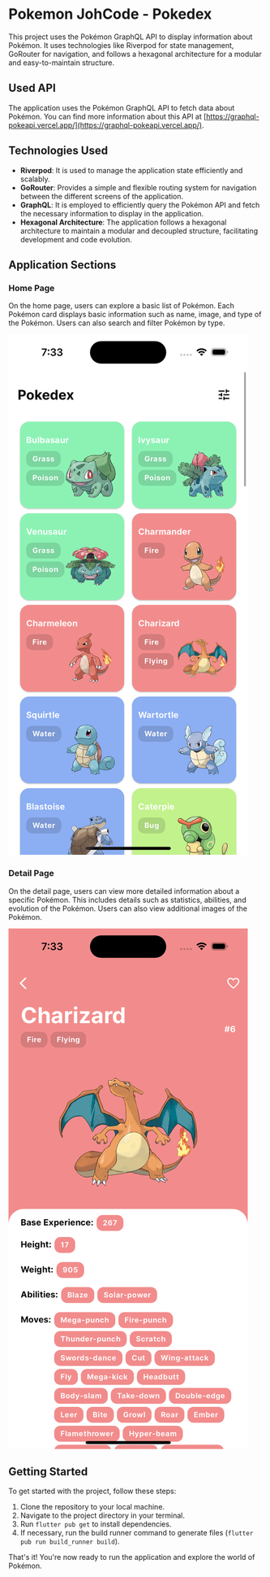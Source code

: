 # Pokemon JohCode - Pokedex

This project uses the Pokémon GraphQL API to display information about Pokémon. It uses technologies like Riverpod for state management, GoRouter for navigation, and follows a hexagonal architecture for a modular and easy-to-maintain structure.

## Used API

The application uses the Pokémon GraphQL API to fetch data about Pokémon. You can find more information about this API at [https://graphql-pokeapi.vercel.app/](https://graphql-pokeapi.vercel.app/).

## Technologies Used

- **Riverpod**: It is used to manage the application state efficiently and scalably.
- **GoRouter**: Provides a simple and flexible routing system for navigation between the different screens of the application.
- **GraphQL**: It is employed to efficiently query the Pokémon API and fetch the necessary information to display in the application.
- **Hexagonal Architecture**: The application follows a hexagonal architecture to maintain a modular and decoupled structure, facilitating development and code evolution.

## Application Sections

### Home Page

On the home page, users can explore a basic list of Pokémon. Each Pokémon card displays basic information such as name, image, and type of the Pokémon. Users can also search and filter Pokémon by type.

![Home Page](screenshots/home_page.png)

### Detail Page

On the detail page, users can view more detailed information about a specific Pokémon. This includes details such as statistics, abilities, and evolution of the Pokémon. Users can also view additional images of the Pokémon.

![Detail Page](screenshots/detail_page.png)

## Getting Started

To get started with the project, follow these steps:

1. Clone the repository to your local machine.
2. Navigate to the project directory in your terminal.
3. Run `flutter pub get` to install dependencies.
4. If necessary, run the build runner command to generate files (`flutter pub run build_runner build`).

That's it! You're now ready to run the application and explore the world of Pokémon.

